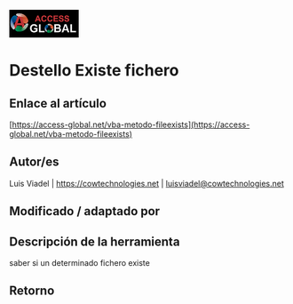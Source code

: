 ﻿![Access-global](/blob/main/Images/Logo1.png)
# Destello Existe fichero
## Enlace al artículo
[https://access-global.net/vba-metodo-fileexists](https://access-global.net/vba-metodo-fileexists)
## Autor/es
Luis Viadel | https://cowtechnologies.net | luisviadel@cowtechnologies.net
## Modificado / adaptado por

## Descripción de la herramienta
saber si un determinado fichero existe
## Retorno




